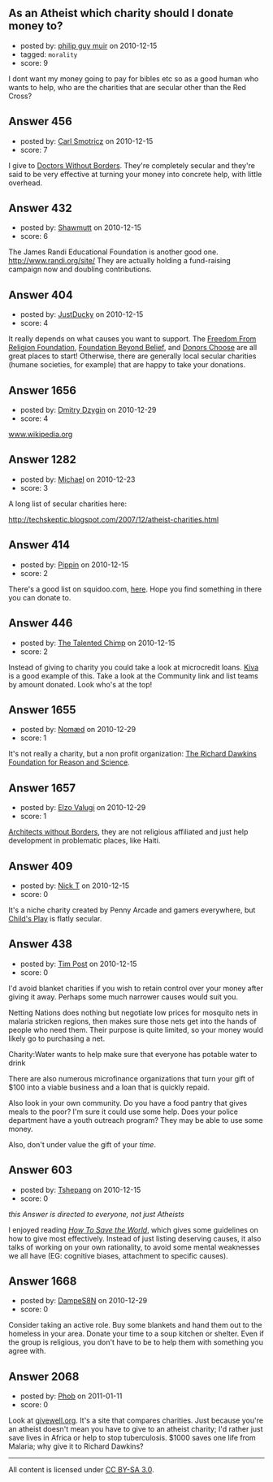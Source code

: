 ## As an Atheist which charity should I donate money to?

- posted by: [philip guy muir](https://stackexchange.com/users/-1/182-philip-guy-muir) on 2010-12-15
- tagged: `morality`
- score: 9

I dont want my money going to pay for bibles etc so as a good human who wants to help, who are the charities that are secular other than the Red Cross?


## Answer 456

- posted by: [Carl Smotricz](https://stackexchange.com/users/-1/228-carl-smotricz) on 2010-12-15
- score: 7

I give to [Doctors Without Borders](http://www.doctorswithoutborders.org/). They're completely secular and they're said to be very effective at turning your money into concrete help, with little overhead.


## Answer 432

- posted by: [Shawmutt](https://stackexchange.com/users/-1/188-shawmutt) on 2010-12-15
- score: 6

The James Randi Educational Foundation is another good one. http://www.randi.org/site/ They are actually holding a fund-raising campaign now and doubling contributions.


## Answer 404

- posted by: [JustDucky](https://stackexchange.com/users/-1/201-justducky) on 2010-12-15
- score: 4

<p>It really depends on what causes you want to support. The <a href="http://ffrf.org/" rel="nofollow">Freedom From Religion Foundation</a>, <a href="http://foundationbeyondbelief.org/" rel="nofollow">Foundation Beyond Belief</a>, and <a href="http://www.donorschoose.org/" rel="nofollow">Donors Choose</a> are all great places to start! Otherwise, there are generally local secular charities (humane societies, for example) that are happy to take your donations. </p>



## Answer 1656

- posted by: [Dmitry Dzygin](https://stackexchange.com/users/-1/119-dmitry-dzygin) on 2010-12-29
- score: 4

<p><a href="http://www.wikipedia.org" rel="nofollow">www.wikipedia.org</a></p>



## Answer 1282

- posted by: [Michael](https://stackexchange.com/users/-1/377-michael) on 2010-12-23
- score: 3

A long list of secular charities here:

http://techskeptic.blogspot.com/2007/12/atheist-charities.html


## Answer 414

- posted by: [Pippin](https://stackexchange.com/users/-1/50-pippin) on 2010-12-15
- score: 2

<p>There's a good list on squidoo.com, <a href="http://www.squidoo.com/Atheist-Charities" rel="nofollow">here</a>.  Hope you find something in there you can donate to.</p>



## Answer 446

- posted by: [The Talented Chimp](https://stackexchange.com/users/-1/210-the-talented-chimp) on 2010-12-15
- score: 2

<p>Instead of giving to charity you could take a look at microcredit loans. <a href="http://www.kiva.org/" rel="nofollow">Kiva</a> is a good example of this. Take a look at the Community link and list teams by amount donated. Look who's at the top! </p>



## Answer 1655

- posted by: [Nomæd](https://stackexchange.com/users/-1/27-nom-d) on 2010-12-29
- score: 1

It's not really a charity, but a non profit organization: [The Richard Dawkins Foundation for Reason and Science](http://richarddawkins.net/pages/mission).


## Answer 1657

- posted by: [Elzo Valugi](https://stackexchange.com/users/-1/132-elzo-valugi) on 2010-12-29
- score: 1

<p><a href="http://new.asfint.org/" rel="nofollow">Architects without Borders</a>, they are not religious affiliated and just help development in problematic places, like Haiti.</p>



## Answer 409

- posted by: [Nick T](https://stackexchange.com/users/-1/11-nick-t) on 2010-12-15
- score: 0

<p>It's a niche charity created by Penny Arcade and gamers everywhere, but <a href="http://www.childsplaycharity.org/" rel="nofollow">Child's Play</a> is flatly secular.</p>



## Answer 438

- posted by: [Tim Post](https://stackexchange.com/users/-1/208-tim-post) on 2010-12-15
- score: 0

I'd avoid blanket charities if you wish to retain control over your money after giving it away. Perhaps some much narrower causes would suit you.

Netting Nations does nothing but negotiate low prices for mosquito nets in malaria stricken regions, then makes sure those nets get into the hands of people who need them. Their purpose is quite limited, so your money would likely go to purchasing a net.

Charity:Water wants to help make sure that everyone has potable water to drink

There are also numerous microfinance organizations that turn your gift of $100 into a viable business and a loan that is quickly repaid.

Also look in your own community. Do you have a food pantry that gives meals to the poor? I'm sure it could use some help. Does your police department have a youth outreach program? They may be able to use some money.

Also, don't under value the gift of your _time_. 


## Answer 603

- posted by: [Tshepang](https://stackexchange.com/users/-1/141-tshepang) on 2010-12-15
- score: 0

<p><em>this Answer is directed to everyone, not just Atheists</em></p>

<p>I enjoyed reading <a href="http://lesswrong.com/lw/373/how_to_save_the_world/" rel="nofollow"><em>How To Save the World</em></a>, which gives some guidelines on how to give most effectively. Instead of just listing deserving causes, it also talks of working on your own rationality, to avoid some mental weaknesses we all have (EG: cognitive biases, attachment to specific causes).</p>



## Answer 1668

- posted by: [DampeS8N](https://stackexchange.com/users/-1/587-dampes8n) on 2010-12-29
- score: 0

Consider taking an active role. Buy some blankets and hand them out to the homeless in your area. Donate your time to a soup kitchen or shelter. Even if the group is religious, you don't have to be to help them with something you agree with.


## Answer 2068

- posted by: [Phob](https://stackexchange.com/users/-1/762-phob) on 2011-01-11
- score: 0

<p>Look at <a href="http://givewell.org" rel="nofollow">givewell.org</a>.  It's a site that compares charities.  Just because you're an atheist doesn't mean you have to give to an atheist charity; I'd rather just save lives in Africa or help to stop tuberculosis.  $1000 saves one life from Malaria; why give it to Richard Dawkins?</p>




---

All content is licensed under [CC BY-SA 3.0](https://creativecommons.org/licenses/by-sa/3.0/).

